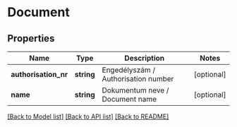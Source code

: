 # Document

## Properties
Name | Type | Description | Notes
------------ | ------------- | ------------- | -------------
**authorisation_nr** | **string** | Engedélyszám / Authorisation number | [optional] 
**name** | **string** | Dokumentum neve / Document name | [optional] 

[[Back to Model list]](../../README.md#documentation-for-models) [[Back to API list]](../../README.md#documentation-for-api-endpoints) [[Back to README]](../../README.md)

